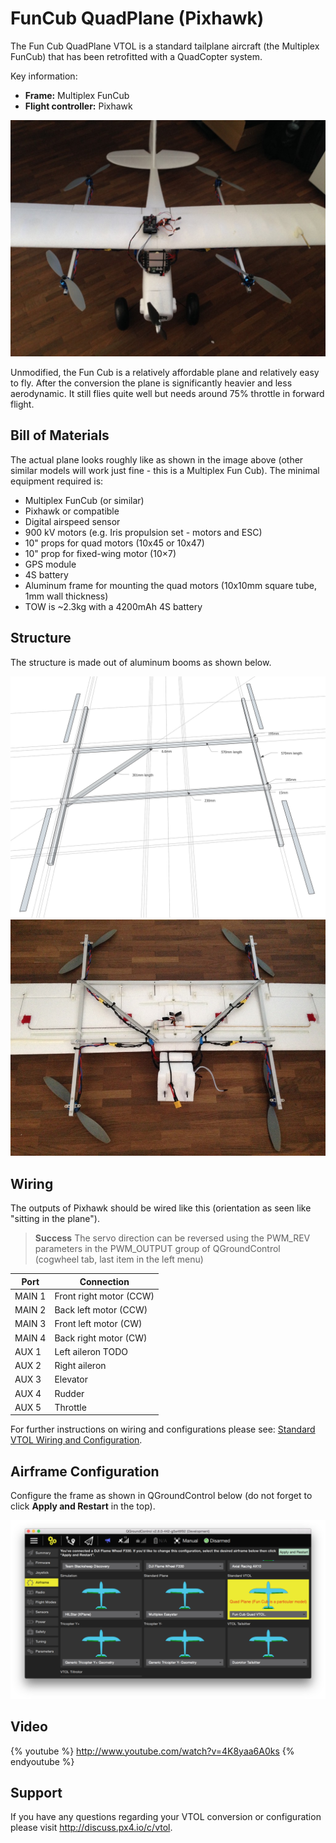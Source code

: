 # FunCub QuadPlane (Pixhawk)

The Fun Cub QuadPlane VTOL is a standard tailplane aircraft (the Multiplex FunCub) that has been retrofitted with a QuadCopter system.

Key information:

- **Frame:** Multiplex FunCub
- **Flight controller:** Pixhawk

![Fun cub VTOL](../../images/fun_cub_vtol_complete.jpg)

Unmodified, the Fun Cub is a relatively affordable plane and relatively easy to fly. After the conversion the plane is significantly heavier and less aerodynamic. It still flies quite well but needs around 75% throttle in forward flight.


## Bill of Materials

The actual plane looks roughly like as shown in the image above (other similar models will work
just fine - this is a Multiplex Fun Cub). The minimal equipment required is:

-   Multiplex FunCub (or similar)
-   Pixhawk or compatible
-   Digital airspeed sensor
-   900 kV motors (e.g. Iris propulsion set - motors and ESC)
-   10" props for quad motors (10x45 or 10x47)
-   10" prop for fixed-wing motor (10×7)
-   GPS module
-   4S battery
-   Aluminum frame for mounting the quad motors (10x10mm square tube, 1mm wall thickness)
-   TOW is ~2.3kg with a 4200mAh 4S battery


## Structure

The structure is made out of aluminum booms as shown below.

![quad_frame](../../images/fun_cub_aluminium_frame_for_vtol.jpg)
![Fun Cub -frame for vtol mounted](../../images/fun_cub_aluminium_frame_for_vtol_mounted.jpg)

## Wiring

The outputs of Pixhawk should be wired like this (orientation as seen
like "sitting in the plane").

> **Success** The servo direction can be reversed using the
  PWM\_REV parameters in the PWM_OUTPUT group of QGroundControl (cogwheel
  tab, last item in the left menu)
  
Port | Connection
--- | --- 
MAIN 1 | Front right motor (CCW)
MAIN 2 | Back left motor (CCW)
MAIN 3 | Front left motor (CW)
MAIN 4 | Back right motor (CW)
AUX 1  | Left aileron TODO
AUX 2  | Right aileron
AUX 3  | Elevator
AUX 4  | Rudder
AUX 5  | Throttle

For further instructions on wiring and configurations please see: 
[Standard VTOL Wiring and Configuration](../config/vtol_quad_configuration.md). <!-- replace with Pixhawk Wiring Quickstart -->

## Airframe Configuration

Configure the frame as shown in QGroundControl below 
(do not forget to click **Apply and Restart** in the top).

![QCG - Select Fun Cub Quad firmware](../../images/qgc_firmware_standard_vtol_fun_cub_quad.png)

## Video

{% youtube %}
http://www.youtube.com/watch?v=4K8yaa6A0ks
{% endyoutube %}



## Support

If you have any questions regarding your VTOL conversion or
configuration please visit <http://discuss.px4.io/c/vtol>.

